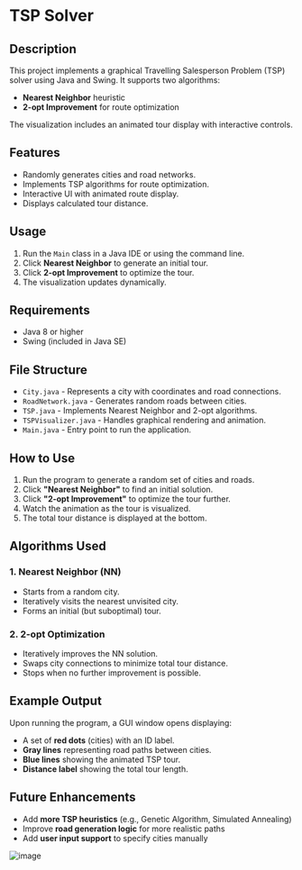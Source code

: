 # TSP Solver

## Description
This project implements a graphical Travelling Salesperson Problem (TSP) solver using Java and Swing. It supports two algorithms:
- **Nearest Neighbor** heuristic
- **2-opt Improvement** for route optimization

The visualization includes an animated tour display with interactive controls.

## Features
- Randomly generates cities and road networks.
- Implements TSP algorithms for route optimization.
- Interactive UI with animated route display.
- Displays calculated tour distance.

## Usage
1. Run the `Main` class in a Java IDE or using the command line.
2. Click **Nearest Neighbor** to generate an initial tour.
3. Click **2-opt Improvement** to optimize the tour.
4. The visualization updates dynamically.

## Requirements
- Java 8 or higher
- Swing (included in Java SE)

## File Structure
- `City.java` - Represents a city with coordinates and road connections.
- `RoadNetwork.java` - Generates random roads between cities.
- `TSP.java` - Implements Nearest Neighbor and 2-opt algorithms.
- `TSPVisualizer.java` - Handles graphical rendering and animation.
- `Main.java` - Entry point to run the application.


## How to Use
1. Run the program to generate a random set of cities and roads.
2. Click **"Nearest Neighbor"** to find an initial solution.
3. Click **"2-opt Improvement"** to optimize the tour further.
4. Watch the animation as the tour is visualized.
5. The total tour distance is displayed at the bottom.

## Algorithms Used
### 1. Nearest Neighbor (NN)
- Starts from a random city.
- Iteratively visits the nearest unvisited city.
- Forms an initial (but suboptimal) tour.

### 2. 2-opt Optimization
- Iteratively improves the NN solution.
- Swaps city connections to minimize total tour distance.
- Stops when no further improvement is possible.

## Example Output
Upon running the program, a GUI window opens displaying:
- A set of **red dots** (cities) with an ID label.
- **Gray lines** representing road paths between cities.
- **Blue lines** showing the animated TSP tour.
- **Distance label** showing the total tour length.

## Future Enhancements
- Add **more TSP heuristics** (e.g., Genetic Algorithm, Simulated Annealing)
- Improve **road generation logic** for more realistic paths
- Add **user input support** to specify cities manually



![image](https://github.com/user-attachments/assets/1f27654a-a1f3-49da-af2f-f9b1f9128781)

